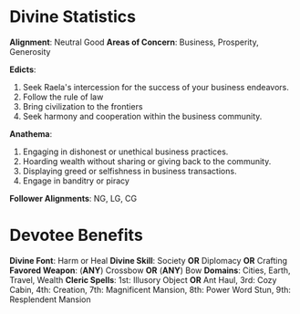 # Divine Statistics
**Alignment**: Neutral Good 
**Areas of Concern**: Business, Prosperity, Generosity

**Edicts**:

1.  Seek Raela's intercession for the success of your business endeavors.
2.  Follow the rule of law
3.  Bring civilization to the frontiers
4.  Seek harmony and cooperation within the business community.

**Anathema**:

1.  Engaging in dishonest or unethical business practices.
2.  Hoarding wealth without sharing or giving back to the community.
3.  Displaying greed or selfishness in business transactions.
4.  Engage in banditry or piracy

**Follower Alignments**: NG, LG, CG

# Devotee Benefits

**Divine Font**: Harm or Heal
**Divine Skill**: Society **OR** Diplomacy **OR** Crafting
**Favored Weapon**: (**ANY**) Crossbow **OR** (**ANY**) Bow
**Domains**: Cities, Earth, Travel, Wealth
**Cleric Spells**: 1st: Illusory Object **OR** Ant Haul, 3rd: Cozy Cabin, 4th: Creation, 7th: Magnificent Mansion, 8th: Power Word Stun, 9th: Resplendent Mansion 

